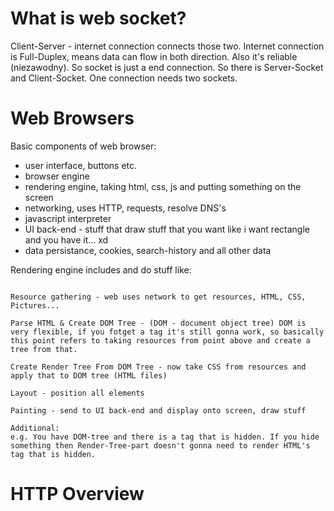 # What is web socket? 

Client-Server - internet connection connects those two. Internet connection is Full-Duplex, means data can flow in both direction. Also it's reliable (niezawodny). So socket is just a end connection. So there is Server-Socket and Client-Socket. One connection needs two sockets.

# Web Browsers

Basic components of web browser:
- user interface, buttons etc.
- browser engine
- rendering engine, taking html, css, js and putting something on the screen
- networking, uses HTTP, requests, resolve DNS's
- javascript interpreter
- UI back-end - stuff that draw stuff that you want like i want rectangle and you have it... xd
- data persistance, cookies, search-history and all other data


Rendering engine includes and do stuff like:
```

Resource gathering - web uses network to get resources, HTML, CSS, Pictures... 

Parse HTML & Create DOM Tree - (DOM - document object tree) DOM is very flexible, if you fotget a tag it's still gonna work, so basically this point refers to taking resources from point above and create a tree from that. 

Create Render Tree From DOM Tree - now take CSS from resources and apply that to DOM tree (HTML files)

Layout - position all elements

Painting - send to UI back-end and display onto screen, draw stuff

Additional: 
e.g. You have DOM-tree and there is a tag that is hidden. If you hide something then Render-Tree-part doesn't gonna need to render HTML's tag that is hidden. 

```

# HTTP Overview










